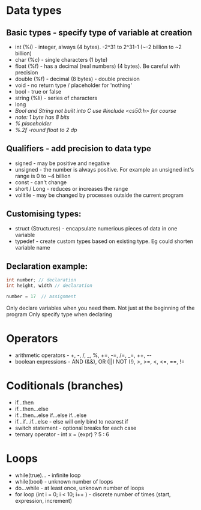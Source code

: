 # Data types

## Basic types - specify type of variable at creation

- int (%i) - integer, always (4 bytes). -2^31 to 2^31-1 (~-2 billion to ~2 billion)
- char (%c) - single characters (1 byte)
- float (%f) - has a decimal (real numbers) (4 bytes). Be careful with precision
- double (%f) - decimal (8 bytes) - double precision
- void - no return type / placeholder for 'nothing'
- bool - true or false
- string (%li) - series of characters
- long
- _Bool and String not built into C use #include <cs50.h> for course_
- _note: 1 byte has 8 bits_
- _%<letter> placeholder_
- _%.2f -round float to 2 dp_

## Qualifiers - add precision to data type

- signed - may be positive and negative
- unsigned - the number is always positive. For example an unsigned int's range is 0 to ~4 billion
- const - can't change
- short / Long - reduces or increases the range
- volitile - may be changed by processes outside the current program

## Customising types:

- struct (Structures) - encapsulate numerious pieces of data in one variable
- typedef - create custom types based on existing type. Eg could shorten variable name

## Declaration example:

```c
int number; // declaration
int height, width // declaration

number = 17  // assignment
```

Only declare variables when you need them. Not just at the beginning of the program
Only specify type when declaring

# Operators

- arithmetic operators - +, -, /, _, %, +=, -=, /=, _=, ++, --
- boolean expressions - AND (&&), OR (||) NOT (!), >, >=, <, <=, ==, !=

# Coditionals (branches)

- if...then
- if...then...else
- if...then...else if...else if...else
- if...if...if...else - else will only bind to nearest if
- switch statement - optional breaks for each case
- ternary operator - int x = (expr) ? 5 : 6

# Loops

- while(true)... - infinite loop
- while(bool) - unknown number of loops
- do...while - at least once, unknown number of loops
- for loop (int i = 0; i < 10; i++ ) - discrete number of times (start, expression, increment)
